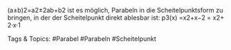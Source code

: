 (a±b)2=a2±2ab+b2
ist es möglich, Parabeln in die Scheitelpunktsform zu bringen, in der der Scheitelpunkt direkt ablesbar
ist:
p3(x) =x2+x−2 = 
x2+ 2·x·1

   Tags & Topics:
   #Parabel
   #Parabeln
   #Scheitelpunkt